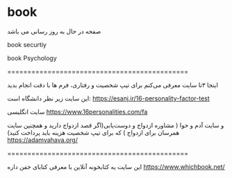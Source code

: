 # book

صفحه در حال به روز رسانی می باشد

book securtiy

book Psychology



=============================================


اینجا ۳تا سایت معرفی می‌کنم برای تیپ شخصیت و رفتاری، فرم ها با دقت انجام بدید

این سایت زیر نظر دانشگاه است:
https://esanj.ir/16-personality-factor-test

سایت انگلیسی
https://www.16personalities.com/fa

و سایت آدم و حوا ( مشاوره ازدواج و دوست‌یابی(اگر قصد ازدواج دارید و همچنین سایت همرسان برای ازدواج ) که برای تیپ شخصیت هزینه باید پرداخت کنید)
https://adamvahava.org/


=============================================

این سایت یه کتابخونه آنلاین با معرفی کتابای خفن داره
https://www.whichbook.net/
